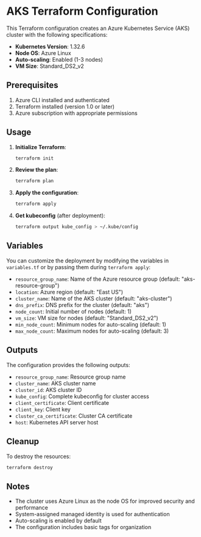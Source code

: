 # AKS Terraform Configuration

This Terraform configuration creates an Azure Kubernetes Service (AKS) cluster with the following specifications:

- **Kubernetes Version**: 1.32.6
- **Node OS**: Azure Linux
- **Auto-scaling**: Enabled (1-3 nodes)
- **VM Size**: Standard_DS2_v2

## Prerequisites

1. Azure CLI installed and authenticated
2. Terraform installed (version 1.0 or later)
3. Azure subscription with appropriate permissions

## Usage

1. **Initialize Terraform**:
   ```bash
   terraform init
   ```

2. **Review the plan**:
   ```bash
   terraform plan
   ```

3. **Apply the configuration**:
   ```bash
   terraform apply
   ```

4. **Get kubeconfig** (after deployment):
   ```bash
   terraform output kube_config > ~/.kube/config
   ```

## Variables

You can customize the deployment by modifying the variables in `variables.tf` or by passing them during `terraform apply`:

- `resource_group_name`: Name of the Azure resource group (default: "aks-resource-group")
- `location`: Azure region (default: "East US")
- `cluster_name`: Name of the AKS cluster (default: "aks-cluster")
- `dns_prefix`: DNS prefix for the cluster (default: "aks")
- `node_count`: Initial number of nodes (default: 1)
- `vm_size`: VM size for nodes (default: "Standard_DS2_v2")
- `min_node_count`: Minimum nodes for auto-scaling (default: 1)
- `max_node_count`: Maximum nodes for auto-scaling (default: 3)

## Outputs

The configuration provides the following outputs:

- `resource_group_name`: Resource group name
- `cluster_name`: AKS cluster name
- `cluster_id`: AKS cluster ID
- `kube_config`: Complete kubeconfig for cluster access
- `client_certificate`: Client certificate
- `client_key`: Client key
- `cluster_ca_certificate`: Cluster CA certificate
- `host`: Kubernetes API server host

## Cleanup

To destroy the resources:

```bash
terraform destroy
```

## Notes

- The cluster uses Azure Linux as the node OS for improved security and performance
- System-assigned managed identity is used for authentication
- Auto-scaling is enabled by default
- The configuration includes basic tags for organization
